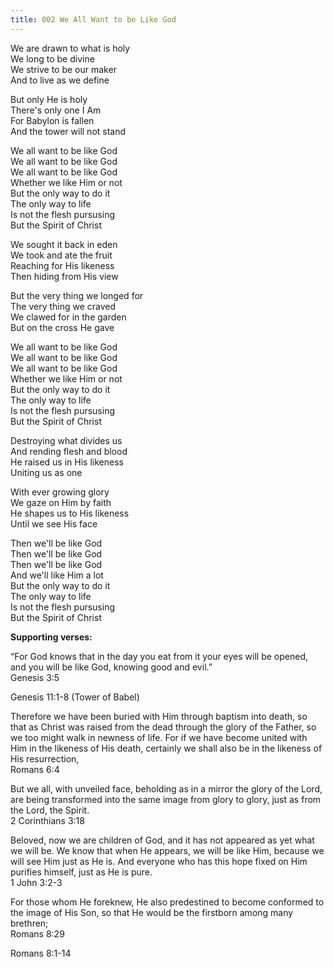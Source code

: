 ```yaml
---
title: 002 We All Want to be Like God
---
```


We are drawn to what is holy \
We long to be divine \
We strive to be our maker \
And to live as we define

But only He is holy \
There's only one I Am \
For Babylon is fallen \
And the tower will not stand

We all want to be like God \
We all want to be like God \
We all want to be like God \
Whether we like Him or not \
But the only way to do it \
The only way to life \
Is not the flesh pursusing \
But the Spirit of Christ

We sought it back in eden \
We took and ate the fruit \
Reaching for His likeness \
Then hiding from His view 

But the very thing we longed for \
The very thing we craved \
We clawed for in the garden \
But on the cross He gave

We all want to be like God \
We all want to be like God \
We all want to be like God \
Whether we like Him or not \
But the only way to do it \
The only way to life \
Is not the flesh pursusing \
But the Spirit of Christ

Destroying what divides us \
And rending flesh and blood \
He raised us in His likeness \
Uniting us as one

With ever growing glory \
We gaze on Him by faith \
He shapes us to His likeness \
Until we see His face

Then we'll be like God \
Then we'll be like God \
Then we'll be like God \
And we'll like Him a lot \
But the only way to do it \
The only way to life \
Is not the flesh pursusing \
But the Spirit of Christ





**Supporting verses:**

“For God knows that in the day you eat from it your eyes will be opened, and you will be like God, knowing good and evil.”\
Genesis 3:5

Genesis 11:1-8 (Tower of Babel)

Therefore we have been buried with Him through baptism into death, so that as Christ was raised from the dead through the glory of the Father, so we too might walk in newness of life. For if we have become united with Him in the likeness of His death, certainly we shall also be in the likeness of His resurrection,\
Romans 6:4

But we all, with unveiled face, beholding as in a mirror the glory of the Lord, are being transformed into the same image from glory to glory, just as from the Lord, the Spirit.\
2 Corinthians 3:18

Beloved, now we are children of God, and it has not appeared as yet what we will be. We know that when He appears, we will be like Him, because we will see Him just as He is. And everyone who has this hope fixed on Him purifies himself, just as He is pure.\
1 John 3:2-3

For those whom He foreknew, He also predestined to become conformed to the image of His Son, so that He would be the firstborn among many brethren;\
Romans 8:29

Romans 8:1-14




